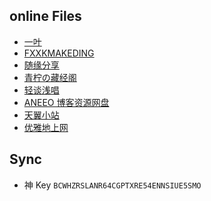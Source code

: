## online Files

- [一叶](https://share.dingeral.com/)
- [FXXKMAKEDING](https://node4.mkdmirror.workers.dev/)
- [随缘分享](https://syfx.herokuapp.com/)
- [青柠の藏经阁](https://spcn.cyanlemon.net/onedrive/)
- [轻谈浅唱][轻谈浅唱]
- [ANEEO 博客资源网盘](https://od.aneeo.com/home)
- [天翼小站](https://yun.hei521.cn/)
- [优雅地上网](/车库/优雅地上网.md)

## Sync

- 神 Key `BCWHZRSLANR64CGPTXRE54ENNSIUE5SMO`

[轻谈浅唱]:https://service-7ckf4l6w-1251814827.gz.apigw.tencentcs.com/release/OneManager-php/OneDrive1/%E8%A5%BF%E9%83%A8%E6%95%B0%E6%8D%AE/
